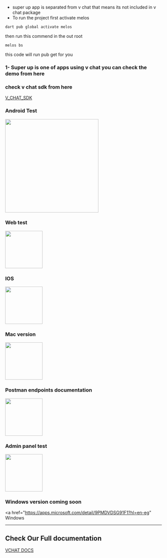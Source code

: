 - super up app is separated from v chat that means its not included in v chat package
- To run the project first activate melos
```
dart pub global activate melos
```
then run this commend in the out root
```
melos bs
```
this code will run pub get for you

### 1- Super up is one of apps using v chat  you can check the demo from here
### check v chat sdk from here
<a href="https://github.com/hatemragab/v_chat_sdk">V_CHAT_SDK</a>


### Android Test

<a href="https://play.google.com/store/apps/details?id=com.superup.online" target="_blank"> <img src="https://user-images.githubusercontent.com/37384769/145644981-17ec8f75-be19-4cea-9322-52f1b31a15da.png" width ="300" /></a> <br />

### Web test

<a href="https://web.superupdev.online" target="_blank"> <img src="https://user-images.githubusercontent.com/37384769/221687646-1e2fa089-1a03-4fc7-9f6a-491e9bd5aae2.png" width ="120" /></a> <br />

### IOS

<a href="https://apps.apple.com/us/app/super-up/id6445877902" target="_blank"> <img src="https://user-images.githubusercontent.com/37384769/221687355-e7d19dd2-dc9a-4cf9-bf93-a8fb9e80379f.png" width ="120" /></a> <br />


### Mac version
<a href="https://apps.apple.com/us/app/super-up/id6445877902?mt=12" target="_blank"> <img src="https://user-images.githubusercontent.com/37384769/222607065-1bfd6d69-3102-46ce-870d-1ebefce0d599.jpeg" width ="120" /></a> <br />

### Postman endpoints documentation
<a href="https://documenter.getpostman.com/view/24524392/2s93Jox6Dq" target="_blank"> <img src="https://user-images.githubusercontent.com/37384769/223219009-1f863fc6-a90e-4cf8-acf4-7379027054ab.jpg" width ="120" /></a> <br />

### Admin panel test
<a href="http://admin.superupdev.online" target="_blank"> <img src="https://user-images.githubusercontent.com/37384769/225919154-bbd9db31-f151-4437-b02e-ee9acedf0e63.png" width ="120" /></a> <br />

### Windows version coming soon
<a href="https://apps.microsoft.com/detail/9PMDVDSG91F1?hl=en-eg" Windows </a> <br/>

-------------

## Check Our Full documentation
<a href="https://hatemragab.github.io/VChatSdk-Documentation/"  target="_blank"> VCHAT DOCS</a>  <br />


